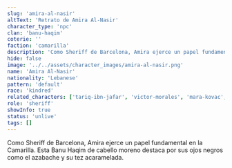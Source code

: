 ```yaml
---
slug: 'amira-al-nasir'
altText: 'Retrato de Amira Al-Nasir'
character_type: 'npc'
clan: 'banu-haqim'
coterie: ''
faction: 'camarilla'
description: 'Como Sheriff de Barcelona, Amira ejerce un papel fundamental en la Camarilla. Esta Banu Haqim de cabello moreno destaca por sus ojos negros como el azabache y su tez acaramelada.'
hide: false
image: '../../assets/character_images/amira-al-nasir.png'
name: 'Amira Al-Nasir'
nationality: 'Lebanese'
pattern: 'default'
race: 'kindred'
related_characters: ['tariq-ibn-jafar', 'victor-morales', 'mara-kovac', 'raul-delgado']
role: 'sheriff'
showInfo: true
status: 'unlive'
tags: []
---
```


Como Sheriff de Barcelona, Amira ejerce un papel fundamental en la Camarilla. Esta Banu Haqim de cabello moreno destaca por sus ojos negros como el azabache y su tez acaramelada.
